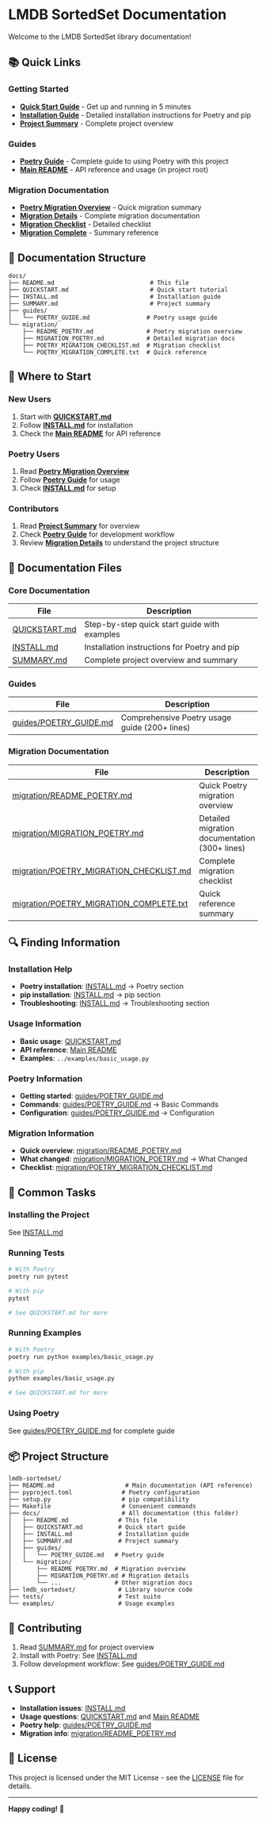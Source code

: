 # LMDB SortedSet Documentation

Welcome to the LMDB SortedSet library documentation!

## 📚 Quick Links

### Getting Started
- **[Quick Start Guide](QUICKSTART.md)** - Get up and running in 5 minutes
- **[Installation Guide](INSTALL.md)** - Detailed installation instructions for Poetry and pip
- **[Project Summary](SUMMARY.md)** - Complete project overview

### Guides
- **[Poetry Guide](guides/POETRY_GUIDE.md)** - Complete guide to using Poetry with this project
- **[Main README](../README.md)** - API reference and usage (in project root)

### Migration Documentation
- **[Poetry Migration Overview](migration/README_POETRY.md)** - Quick migration summary
- **[Migration Details](migration/MIGRATION_POETRY.md)** - Complete migration documentation
- **[Migration Checklist](migration/POETRY_MIGRATION_CHECKLIST.md)** - Detailed checklist
- **[Migration Complete](migration/POETRY_MIGRATION_COMPLETE.txt)** - Summary reference

## 📖 Documentation Structure

```
docs/
├── README.md                           # This file
├── QUICKSTART.md                       # Quick start tutorial
├── INSTALL.md                          # Installation guide
├── SUMMARY.md                          # Project summary
├── guides/
│   └── POETRY_GUIDE.md                # Poetry usage guide
└── migration/
    ├── README_POETRY.md               # Poetry migration overview
    ├── MIGRATION_POETRY.md            # Detailed migration docs
    ├── POETRY_MIGRATION_CHECKLIST.md  # Migration checklist
    └── POETRY_MIGRATION_COMPLETE.txt  # Quick reference
```

## 🚀 Where to Start

### New Users
1. Start with **[QUICKSTART.md](QUICKSTART.md)**
2. Follow **[INSTALL.md](INSTALL.md)** for installation
3. Check the **[Main README](../README.md)** for API reference

### Poetry Users
1. Read **[Poetry Migration Overview](migration/README_POETRY.md)**
2. Follow **[Poetry Guide](guides/POETRY_GUIDE.md)** for usage
3. Check **[INSTALL.md](INSTALL.md)** for setup

### Contributors
1. Read **[Project Summary](SUMMARY.md)** for overview
2. Check **[Poetry Guide](guides/POETRY_GUIDE.md)** for development workflow
3. Review **[Migration Details](migration/MIGRATION_POETRY.md)** to understand the project structure

## 📝 Documentation Files

### Core Documentation

| File | Description |
|------|-------------|
| [QUICKSTART.md](QUICKSTART.md) | Step-by-step quick start guide with examples |
| [INSTALL.md](INSTALL.md) | Installation instructions for Poetry and pip |
| [SUMMARY.md](SUMMARY.md) | Complete project overview and summary |

### Guides

| File | Description |
|------|-------------|
| [guides/POETRY_GUIDE.md](guides/POETRY_GUIDE.md) | Comprehensive Poetry usage guide (200+ lines) |

### Migration Documentation

| File | Description |
|------|-------------|
| [migration/README_POETRY.md](migration/README_POETRY.md) | Quick Poetry migration overview |
| [migration/MIGRATION_POETRY.md](migration/MIGRATION_POETRY.md) | Detailed migration documentation (300+ lines) |
| [migration/POETRY_MIGRATION_CHECKLIST.md](migration/POETRY_MIGRATION_CHECKLIST.md) | Complete migration checklist |
| [migration/POETRY_MIGRATION_COMPLETE.txt](migration/POETRY_MIGRATION_COMPLETE.txt) | Quick reference summary |

## 🔍 Finding Information

### Installation Help
- **Poetry installation**: [INSTALL.md](INSTALL.md) → Poetry section
- **pip installation**: [INSTALL.md](INSTALL.md) → pip section
- **Troubleshooting**: [INSTALL.md](INSTALL.md) → Troubleshooting section

### Usage Information
- **Basic usage**: [QUICKSTART.md](QUICKSTART.md)
- **API reference**: [Main README](../README.md)
- **Examples**: `../examples/basic_usage.py`

### Poetry Information
- **Getting started**: [guides/POETRY_GUIDE.md](guides/POETRY_GUIDE.md)
- **Commands**: [guides/POETRY_GUIDE.md](guides/POETRY_GUIDE.md) → Basic Commands
- **Configuration**: [guides/POETRY_GUIDE.md](guides/POETRY_GUIDE.md) → Configuration

### Migration Information
- **Quick overview**: [migration/README_POETRY.md](migration/README_POETRY.md)
- **What changed**: [migration/MIGRATION_POETRY.md](migration/MIGRATION_POETRY.md) → What Changed
- **Checklist**: [migration/POETRY_MIGRATION_CHECKLIST.md](migration/POETRY_MIGRATION_CHECKLIST.md)

## 🎯 Common Tasks

### Installing the Project
See [INSTALL.md](INSTALL.md)

### Running Tests
```bash
# With Poetry
poetry run pytest

# With pip
pytest

# See QUICKSTART.md for more
```

### Running Examples
```bash
# With Poetry
poetry run python examples/basic_usage.py

# With pip
python examples/basic_usage.py

# See QUICKSTART.md for more
```

### Using Poetry
See [guides/POETRY_GUIDE.md](guides/POETRY_GUIDE.md) for complete guide

## 📦 Project Structure

```
lmdb-sortedset/
├── README.md                    # Main documentation (API reference)
├── pyproject.toml              # Poetry configuration
├── setup.py                    # pip compatibility
├── Makefile                    # Convenient commands
├── docs/                       # All documentation (this folder)
│   ├── README.md              # This file
│   ├── QUICKSTART.md          # Quick start guide
│   ├── INSTALL.md             # Installation guide
│   ├── SUMMARY.md             # Project summary
│   ├── guides/
│   │   └── POETRY_GUIDE.md   # Poetry guide
│   └── migration/
│       ├── README_POETRY.md  # Migration overview
│       ├── MIGRATION_POETRY.md # Migration details
│       └── ...               # Other migration docs
├── lmdb_sortedset/            # Library source code
├── tests/                     # Test suite
└── examples/                  # Usage examples
```

## 🤝 Contributing

1. Read [SUMMARY.md](SUMMARY.md) for project overview
2. Install with Poetry: See [INSTALL.md](INSTALL.md)
3. Follow development workflow: See [guides/POETRY_GUIDE.md](guides/POETRY_GUIDE.md)

## 📞 Support

- **Installation issues**: [INSTALL.md](INSTALL.md)
- **Usage questions**: [QUICKSTART.md](QUICKSTART.md) and [Main README](../README.md)
- **Poetry help**: [guides/POETRY_GUIDE.md](guides/POETRY_GUIDE.md)
- **Migration info**: [migration/README_POETRY.md](migration/README_POETRY.md)

## 📄 License

This project is licensed under the MIT License - see the [LICENSE](../LICENSE) file for details.

---

**Happy coding!** 🎉


